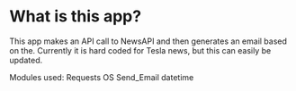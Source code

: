 # What is this app?

This app makes an API call to NewsAPI and then generates an email based on the.
Currently it is hard coded for Tesla news, but this can easily be updated.

Modules used:
Requests
OS
Send_Email
datetime